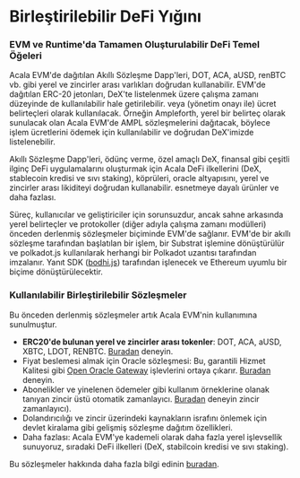 # Birleştirilebilir DeFi Yığını

### **EVM ve Runtime'da Tamamen Oluşturulabilir DeFi Temel Öğeleri**

Acala EVM'de dağıtılan Akıllı Sözleşme Dapp'leri, DOT, ACA, aUSD, renBTC vb. gibi yerel ve zincirler arası varlıkları doğrudan kullanabilir. EVM'de dağıtılan ERC-20 jetonları, DeX'te listelenmek üzere çalışma zamanı düzeyinde de kullanılabilir hale getirilebilir. veya \(yönetim onayı ile\) ücret belirteçleri olarak kullanılacak. Örneğin Ampleforth, yerel bir belirteç olarak sunulacak olan Acala EVM'de AMPL sözleşmelerini dağıtacak, böylece işlem ücretlerini ödemek için kullanılabilir ve doğrudan DeX'imizde listelenebilir.

Akıllı Sözleşme Dapp'leri, ödünç verme, özel amaçlı DeX, finansal gibi çeşitli ilginç DeFi uygulamalarını oluşturmak için Acala DeFi ilkellerini \(DeX, stablecoin kredisi ve sıvı staking\), köprüleri, oracle altyapısını, yerel ve zincirler arası likiditeyi doğrudan kullanabilir. esnetmeye dayalı ürünler ve daha fazlası.

Süreç, kullanıcılar ve geliştiriciler için sorunsuzdur, ancak sahne arkasında yerel belirteçler ve protokoller \(diğer adıyla çalışma zamanı modülleri\) önceden derlenmiş sözleşmeler biçiminde EVM'de sağlanır. EVM'de bir akıllı sözleşme tarafından başlatılan bir işlem, bir Substrat işlemine dönüştürülür ve polkadot.js kullanılarak herhangi bir Polkadot uzantısı tarafından imzalanır. Yanıt SDK \([bodhi.js](https://github.com/AcalaNetwork/bodhi.js)\) tarafından işlenecek ve Ethereum uyumlu bir biçime dönüştürülecektir.

### Kullanılabilir Birleştirilebilir Sözleşmeler

Bu önceden derlenmiş sözleşmeler artık Acala EVM'nin kullanımına sunulmuştur.

* **ERC20'de bulunan yerel ve zincirler arası tokenler**: DOT, ACA, aUSD, XBTC, LDOT, RENBTC. [Buradan](https://wiki.acala.network/build/development-guide/smart-contracts/advanced/use-native-tokens) deneyin.
* Fiyat beslemesi almak için Oracle sözleşmesi: Bu, garantili Hizmet Kalitesi gibi [Open Oracle Gateway](https://wiki.acala.network/learn/basics/oracle) işlevlerini ortaya çıkarır. [Buradan](https://wiki.acala.network/build/development-guide/smart-contracts/advanced/use-oracle-feeds) deneyin.
* Abonelikler ve yinelenen ödemeler gibi kullanım örneklerine olanak tanıyan zincir üstü otomatik zamanlayıcı. [Buradan](https://wiki.acala.network/build/development-guide/smart-contracts/advanced/use-on-) deneyin zincir zamanlayıcı).
* Dolandırıcılığı ve zincir üzerindeki kaynakların israfını önlemek için devlet kiralama gibi gelişmiş sözleşme dağıtım özellikleri.
* Daha fazlası: Acala EVM'ye kademeli olarak daha fazla yerel işlevsellik sunuyoruz, sıradaki DeFi ilkelleri \(DeX, stabilcoin kredisi ve sıvı staking\).

Bu sözleşmeler hakkında daha fazla bilgi edinin [buradan](https://github.com/AcalaNetwork/predeploy-contracts#predeployed-system-contract).
